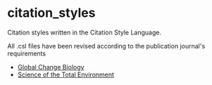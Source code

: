 # citation_styles
Citation styles written in the Citation Style Language.

All .csl files have been revised according to the publication journal's requirements

- [Global Change Biology](https://github.com/lzhzlw/citation_styles/blob/main/global-change-biology.csl)
- [Science of the Total Environment](https://github.com/lzhzlw/citation_styles/blob/main/science-of-the-total-environment.csl)

